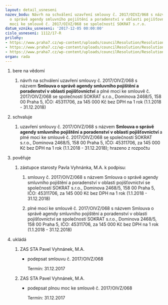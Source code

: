 ```yaml
---
layout: detail_usneseni
nazev_bodu: Návrh na schválení uzavření smlouvy č. 2017/OIVZ/068 s názvem Smlouva
  o správě agendy smluvního pojištění a poradenství v oblasti pojišťovnictví a plné
  moci ke smlouvě č. 2017/OIVZ/068 se společností SOKRAT s.r.o.
datum_vzniku_usneseni: '2017-12-05 00:00:00'
cislo_usneseni: 1112/17-R
prilohy:
- https://www.praha7.cz/wp-content/uploads/councilResolution/Resolutions/29699/export/1Duvodovazprava~305547.docx
- https://www.praha7.cz/wp-content/uploads/councilResolution/Resolutions/29699/export/4vypiszORSOKRAT~305544.pdf
- https://www.praha7.cz/wp-content/uploads/councilResolution/Resolutions/29699/export/export~306348.pdf
organ: rada
---
```

<OL class=urzList_view id=urzList>
<LI class=urzClass1><SPAN name="1">bere na vědomí</SPAN> 
<OL class=urzOlClass>
<LI class=urzClass2 style="TEXT-ALIGN: left"><SPAN>
<P>návrh na schválení uzavření smlouvy č. 2017/OIVZ/068 s názvem&nbsp;<STRONG>Smlouva o správě agendy smluvního pojištění a poradenství v oblasti pojišťovnictví</STRONG> a plné moci ke smlouvě&nbsp;č. 2017/OIVZ/068 se společností SOKRAT s.r.o., Dominova 2468/5, 158 00 Praha 5, IČO: 45311706, za 145 000 Kč bez DPH na 1 rok (1.1.2018 - 31.12.2018)</P></SPAN></LI></OL></LI>
<LI class=urzClass1><SPAN name="24">schvaluje</SPAN> 
<OL class=urzOlClass>
<LI class=urzClass2 style="TEXT-ALIGN: left"><SPAN>
<P>uzavření smlouvy č. 2017/OIVZ/068 s názvem <STRONG>Smlouva o správě agendy smluvního pojištění a poradenství v oblasti pojišťovnictví&nbsp;</STRONG>a plné moci ke smlouvě č. 2017/OIVZ/068 se společností SOKRAT s.r.o., Dominova 2468/5, 158 00 Praha 5, IČO: 45311706, za 145 000 Kč bez DPH na 1 rok (1.1.2018 - 31.12.2018); hrazeno z rozpočtu</P></SPAN></LI></OL></LI>
<LI class=urzClass1><SPAN name="16">pověřuje</SPAN> 
<OL class="urzOlClass decimal ">
<LI class=urzClass2 style="TEXT-ALIGN: left"><SPAN>
<P>zástupce starosty Pavla Vyhnánka, M.A. k podpisu:</P></SPAN>
<OL class=urzUlClass>
<LI class=urzClass3 style="TEXT-ALIGN: left"><SPAN>
<P>smlouvy č. 2017/OIVZ/068 s názvem Smlouva o správě agendy smluvního pojištění a poradenství v oblasti pojišťovnictví se společností SOKRAT s.r.o., Dominova 2468/5, 158 00 Praha 5, IČO: 45311706, za 145 000 Kč bez DPH na 1 rok (1.1.2018 - 31.12.2018)</P></SPAN></LI>
<LI class=urzClass3 style="TEXT-ALIGN: left"><SPAN>
<P>plné moci ke smlouvě č. 2017/OIVZ/068 s názvem Smlouva o správě agendy smluvního pojištění a poradenství v oblasti pojišťovnictví se společností SOKRAT s.r.o., Dominova 2468/5, 158 00 Praha 5, IČO: 45311706, za 145 000 Kč bez DPH na 1 rok (1.1.2018 - 31.12.2018)</P></SPAN></LI></OL></LI></OL></LI>
<LI class=urzClass1 id=urzUkoly><SPAN name="1">ukládá</SPAN>
<OL class=urzOlClass>
<LI class=urzClass2><SPAN>
<P>ZAS STA Pavel Vyhnánek, M.A.</P></SPAN>
<UL class=urzUlClass>
<LI class=urzClass3><SPAN>
<P>podepsat smlouvu č. 2017/OIVZ/068</P></SPAN><SPAN class=urzUkolTermin>Termín:&nbsp;31.12.2017</SPAN></LI></UL></LI>
<LI class=urzClass2><SPAN>
<P>ZAS STA Pavel Vyhnánek, M.A.</P></SPAN>
<UL class=urzUlClass>
<LI class=urzClass3><SPAN>
<P>podepsat plnou moc ke smlouvě č. 2017/OIVZ/068</P></SPAN><SPAN class=urzUkolTermin>Termín:&nbsp;31.12.2017</SPAN></LI></UL></LI></OL></LI></OL>
